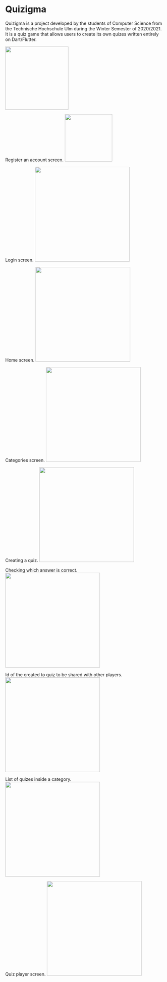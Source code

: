 # Quizigma

Quizigma is a project developed by the students of Computer Science from the Technische Hochschule Ulm during the Winter Semester of 2020/2021. It is a quiz game that allows users to create its own quizes written entirely on Dart/Flutter.

<img src="images/logo.png" width="200" >

Register an account screen.
<img src="images/register_screen.jpg" width="150">

Login screen.
<img src="images/login_screen.jpg" width="300">

Home screen.
<img src="images/main_screen.jpg" width="300">

Categories screen.
<img src="images/categories_screen.jpg" width="300">

Creating a quiz.
<img src="images/creating_a_quiz_screen.jpg" width="300">

Checking which answer is correct.
<img src="images/check_answers_screen.jpg" width="300">

Id of the created to quiz to be shared with other players.
<img src="images/quiz_created_id_screen.jpg" width="300">

List of quizes inside a category.
<img src="images/quiz_list_screen.jpg" width="300">

Quiz player screen.
<img src="images/quiz_screen.jpg" width="300">

